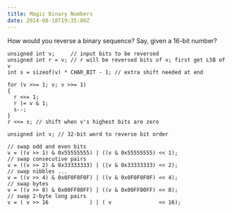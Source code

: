 ```yaml
---
title: Magic Binary Numbers
date: 2014-08-18T19:35:00Z
---
```


How would you reverse a binary sequence? Say, given a 16-bit number?

<pre class="src"><code><span class="type">unsigned</span> <span class="type">int</span> <span class="variable-name">v</span>;     <span class="comment-delimiter">// </span><span class="comment">input bits to be reversed
</span><span class="type">unsigned</span> <span class="type">int</span> <span class="variable-name">r</span> = v; <span class="comment-delimiter">// </span><span class="comment">r will be reversed bits of v; first get LSB of v
</span><span class="type">int</span> <span class="variable-name">s</span> = <span class="keyword">sizeof</span>(v) * CHAR_BIT - 1; <span class="comment-delimiter">// </span><span class="comment">extra shift needed at end
</span>
<span class="keyword">for</span> (v &gt;&gt;= 1; v; v &gt;&gt;= 1)
{
  r &lt;&lt;= 1;
  r |= v &amp; 1;
  s--;
}
r &lt;&lt;= s; <span class="comment-delimiter">// </span><span class="comment">shift when v's highest bits are zero</span></code></pre>

<pre class="src"><code><span class="type">unsigned</span> <span class="type">int</span> <span class="variable-name">v</span>; <span class="comment-delimiter">// </span><span class="comment">32-bit word to reverse bit order
</span>
<span class="comment-delimiter">// </span><span class="comment">swap odd and even bits
</span>v = ((v &gt;&gt; 1) &amp; 0x55555555) | ((v &amp; 0x55555555) &lt;&lt; 1);
<span class="comment-delimiter">// </span><span class="comment">swap consecutive pairs
</span>v = ((v &gt;&gt; 2) &amp; 0x33333333) | ((v &amp; 0x33333333) &lt;&lt; 2);
<span class="comment-delimiter">// </span><span class="comment">swap nibbles ...
</span>v = ((v &gt;&gt; 4) &amp; 0x0F0F0F0F) | ((v &amp; 0x0F0F0F0F) &lt;&lt; 4);
<span class="comment-delimiter">// </span><span class="comment">swap bytes
</span>v = ((v &gt;&gt; 8) &amp; 0x00FF00FF) | ((v &amp; 0x00FF00FF) &lt;&lt; 8);
<span class="comment-delimiter">// </span><span class="comment">swap 2-byte long pairs
</span>v = ( v &gt;&gt; 16             ) | ( v               &lt;&lt; 16);</code></pre>
